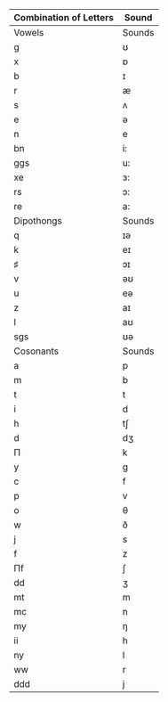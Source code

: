 Combination of Letters|Sound
---|---
Vowels|Sounds
g|ʊ
x|ɒ
b|ɪ
r|æ
s|ʌ
e|ə
n|e
bn|i:
ggs|u:
xe|ɜ:
rs|ɔ:
re|a:
Dipothongs|Sounds
q|ɪə
k|eɪ
♯|ɔɪ
v|əʊ
u|eə
z|aɪ
l|aʊ
sgs|ʊə
Cosonants|Sounds
a|p
m|b
t|t
i|d
h|tʃ
d|dʒ
Π|k
y|g
c|f
p|v
o|θ
w|ð
j|s
f|z
Πf|ʃ
dd|ʒ
mt|m
mc|n
my|ŋ
ii|h
ny|l
ww|r
ddd|j
